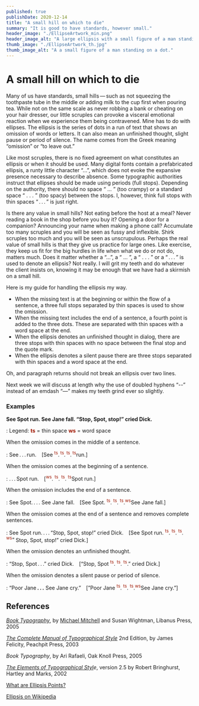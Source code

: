```yaml
---
published: true
publishDate: 2020-12-14
title: "A small hill on which to die"
summary: "It is good to have standards, however small." 
header_image: "./EllipseArtwork_min.png"
header_image_alt: "A large ellipsis with a small figure of a man standing on it."
thumb_image: "./EllipseArtwork_th.jpg"
thumb_image_alt: "A a small figure of a man standing on a dot."
---
```

# A small hill on which to die

Many of us have standards, small hills — such as not squeezing the toothpaste tube in the middle or adding milk to the cup first when pouring tea. While not on the same scale as never robbing a bank or cheating on your hair dresser, our little scruples can provoke a visceral emotional reaction when we experience them being contravened. Mine has to do with ellipses. The ellipsis is the series of dots in a run of text that shows an omission of words or letters. It can also mean an unfinished thought, slight pause or period of silence. The name comes from the Greek meaning “omission” or “to leave out.” 

Like most scruples, there is no fixed agreement on what constitutes an ellipsis or when it should be used. Many digital fonts contain a prefabricated ellipsis, a runty little character “…”, which does not evoke the expansive presence necessary to describe absence. Some typographic authorities instruct that ellipses should be made using periods (full stops). Depending on the authority, there should no space “ ... ” (too crampy) or a standard space “ . . . ” (too spacy) between the stops. I, however, think full stops with thin spaces “&thinsp;.&thinsp;.&thinsp;.&thinsp;” is just right.

Is there any value in small hills? Not eating before the host at a meal? Never reading a book in the shop before you buy it? Opening a door for a companion? Announcing your name when making a phone call? Accumulate too many scruples and you will be seen as fussy and inflexible. Shirk scruples too much and you will be seen as unscrupulous. Perhaps the real value of small hills is that they give us practice for large ones. Like exercise, they keep us fit for the big hurdles in life when what we do or not do, matters much. Does it matter whether a “…”,  a “ ... ”, a “ . . . ” or a  “&thinsp;.&thinsp;.&thinsp;.&thinsp;” is used to denote an ellipsis? Not really. I will grit my teeth and do whatever the client insists on, knowing it may be enough that we have had a skirmish on a small hill.

Here is my guide for handling the ellipsis my way.

- When the missing text is at the beginning or within the flow of a sentence, a three full stops separated by thin spaces is used to show the omission.
- When the missing text includes the end of a sentence, a fourth point is added to the three dots. These are separated with thin spaces with a word space at the end.
- When the ellipsis denotes an unfinished thought in dialog, there are three stops with thin spaces with no space between the final stop and the quote mark.
- When the ellipsis denotes a silent pause there are three stops separated with thin spaces and a word space at the end.

Oh, and paragraph returns should not break an ellipsis over two lines.

Next week we will discuss at length why the use of doubled hyphens “--” instead of an emdash “—” makes my teeth grind ever so slightly.

### Examples

**See Spot run. See Jane fall. “Stop, Spot, stop!” cried Dick.**

: Legend: <span style="color:rgb(159, 22, 0);font-weight:bold">ts</span> = thin space  <span style="color:rgb(159, 22, 0);font-weight:bold">ws</span> = word space

When the omission comes in the middle of a sentence.

: See&thinsp;.&thinsp;.&thinsp;.&thinsp;run. [See <sup style="color:rgb(159, 22, 0);">ts</sup>.&thinsp;<sup style="color:rgb(159, 22, 0);">ts</sup>.&thinsp;<sup style="color:rgb(159, 22, 0);">ts</sup>.&thinsp;<sup style="color:rgb(159, 22, 0);">ts</sup>run.]

When the omission comes at the beginning of a sentence.

: .&thinsp;.&thinsp;.&thinsp;Spot run. [<sup style="color:rgb(159, 22, 0);">ws</sup>. <sup style="color:rgb(159, 22, 0);">ts</sup>. <sup style="color:rgb(159, 22, 0);">ts</sup>. <sup style="color:rgb(159, 22, 0);">ts</sup>Spot run.]

When the omission includes the end of a sentence.

: See Spot. . . . See Jane fall. [See Spot. <sup style="color:rgb(159, 22, 0);">ts</sup>. <sup style="color:rgb(159, 22, 0);">ts</sup>. <sup style="color:rgb(159, 22, 0);">ts</sup>.<sup style="color:rgb(159, 22, 0);">ws</sup>See Jane fall.]

When the omission comes at the end of a sentence and removes complete sentences.

: See Spot run. . . . “Stop, Spot, stop!” cried Dick. [See Spot <span class="nobreak">run. <sup style="color:rgb(159, 22, 0);">ts</sup>. <sup style="color:rgb(159, 22, 0);">ts</sup>. <sup style="color:rgb(159, 22, 0);">ts</sup>. <sup style="color:rgb(159, 22, 0);">ws</sup>“</span> Stop, Spot, stop!” cried Dick.]

When the omission denotes an unfinished thought.

: “Stop, Spot . . .” cried Dick. [“Stop, Spot <sup style="color:rgb(159, 22, 0);">ts</sup>. <sup style="color:rgb(159, 22, 0);">ts</sup>. <sup style="color:rgb(159, 22, 0);">ts</sup>.” cried Dick.]

When the omission denotes a silent pause or period of silence.

: “Poor Jane **. . .** See Jane cry.” [”Poor Jane <sup style="color:rgb(159, 22, 0);">ts</sup>. <sup style="color:rgb(159, 22, 0);">ts</sup>. <sup style="color:rgb(159, 22, 0);">ts</sup>.<sup style="color:rgb(159, 22, 0);">ws</sup>See Jane cry.”]

## References

 

*[Book Typography](http://www.libanuspress.co.uk/book-typography.html)*, by [Michael Mitchell](https://www.designweek.co.uk/issues/12-18-february-2018/remembering-michael-mitchell-brought-order-world-typography/) and Susan Wightman, Libanus Press, 2005 

*[The Complete Manual of Typographical Style](https://www.pearson.com/us/higher-education/program/Felici-Complete-Manual-of-Typography-The-A-Guide-to-Setting-Perfect-Type-2nd-Edition/PGM320984.html)* 2nd Edition, by James Felicity, Peachpit Press, 2003

*Book Typography*, by Ari Rafaeli, Oak Knoll Press, 2005 

*[The Elements of Typographical Styl](http://www.hartleyandmarksgroup.com/Hartley-&-Marks-Publishers)e*, version 2.5 by Robert Bringhurst, Hartley and Marks, 2002

[What are Ellipsis Points?](https://www.thoughtco.com/ellipsis-points-punctuation-1690639)

[Ellipsis on Wikipedia](https://en.wikipedia.org/wiki/Ellipsis)

